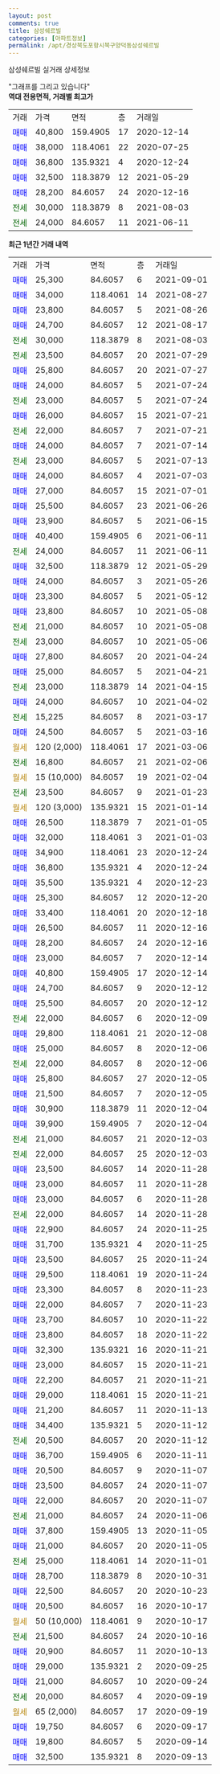 ```yaml
---
layout: post
comments: true
title: 삼성쉐르빌
categories: [아파트정보]
permalink: /apt/경상북도포항시북구양덕동삼성쉐르빌
---
```


삼성쉐르빌 실거래 상세정보

<script type="text/javascript">
  google.charts.load('current', {'packages':['line', 'corechart']});
  google.charts.setOnLoadCallback(drawChart);

  function drawChart() {
    var data = new google.visualization.DataTable();
    data.addColumn('date', '거래일');
    data.addColumn('number', "매매");
    data.addColumn('number', "전세");
    data.addColumn('number', "전매");

    data.addRows([[new Date(Date.parse("2021-09-01")), 25300, null, null], [new Date(Date.parse("2021-08-27")), 34000, null, null], [new Date(Date.parse("2021-08-26")), 23800, null, null], [new Date(Date.parse("2021-08-17")), 24700, null, null], [new Date(Date.parse("2021-08-03")), null, 30000, null], [new Date(Date.parse("2021-07-29")), null, 23500, null], [new Date(Date.parse("2021-07-27")), 25800, null, null], [new Date(Date.parse("2021-07-24")), 24000, null, null], [new Date(Date.parse("2021-07-24")), null, 23000, null], [new Date(Date.parse("2021-07-21")), 26000, null, null], [new Date(Date.parse("2021-07-21")), null, 22000, null], [new Date(Date.parse("2021-07-14")), 24000, null, null], [new Date(Date.parse("2021-07-13")), null, 23000, null], [new Date(Date.parse("2021-07-03")), 24000, null, null], [new Date(Date.parse("2021-07-01")), 27000, null, null], [new Date(Date.parse("2021-06-26")), 25500, null, null], [new Date(Date.parse("2021-06-15")), 23900, null, null], [new Date(Date.parse("2021-06-11")), 40400, null, null], [new Date(Date.parse("2021-06-11")), null, 24000, null], [new Date(Date.parse("2021-05-29")), 32500, null, null], [new Date(Date.parse("2021-05-26")), 24000, null, null], [new Date(Date.parse("2021-05-12")), 23300, null, null], [new Date(Date.parse("2021-05-08")), 23800, null, null], [new Date(Date.parse("2021-05-08")), null, 21000, null], [new Date(Date.parse("2021-05-06")), null, 23000, null], [new Date(Date.parse("2021-04-24")), 27800, null, null], [new Date(Date.parse("2021-04-21")), 25000, null, null], [new Date(Date.parse("2021-04-15")), null, 23000, null], [new Date(Date.parse("2021-04-02")), 24000, null, null], [new Date(Date.parse("2021-03-17")), null, 15225, null], [new Date(Date.parse("2021-03-16")), 24500, null, null], [new Date(Date.parse("2021-03-06")), null, null, null], [new Date(Date.parse("2021-02-06")), null, 16800, null], [new Date(Date.parse("2021-02-04")), null, null, null], [new Date(Date.parse("2021-01-23")), null, 23500, null], [new Date(Date.parse("2021-01-14")), null, null, null], [new Date(Date.parse("2021-01-05")), 26500, null, null], [new Date(Date.parse("2021-01-03")), 32000, null, null], [new Date(Date.parse("2020-12-24")), 34900, null, null], [new Date(Date.parse("2020-12-24")), 36800, null, null], [new Date(Date.parse("2020-12-23")), 35500, null, null], [new Date(Date.parse("2020-12-20")), 25300, null, null], [new Date(Date.parse("2020-12-18")), 33400, null, null], [new Date(Date.parse("2020-12-16")), 26500, null, null], [new Date(Date.parse("2020-12-16")), 28200, null, null], [new Date(Date.parse("2020-12-14")), 23000, null, null], [new Date(Date.parse("2020-12-14")), 40800, null, null], [new Date(Date.parse("2020-12-12")), 24700, null, null], [new Date(Date.parse("2020-12-12")), 25500, null, null], [new Date(Date.parse("2020-12-09")), null, 22000, null], [new Date(Date.parse("2020-12-08")), 29800, null, null], [new Date(Date.parse("2020-12-06")), 25000, null, null], [new Date(Date.parse("2020-12-06")), null, 22000, null], [new Date(Date.parse("2020-12-05")), 25800, null, null], [new Date(Date.parse("2020-12-05")), 21500, null, null], [new Date(Date.parse("2020-12-04")), 30900, null, null], [new Date(Date.parse("2020-12-04")), 39900, null, null], [new Date(Date.parse("2020-12-03")), null, 21000, null], [new Date(Date.parse("2020-12-03")), null, 22000, null], [new Date(Date.parse("2020-11-28")), 23500, null, null], [new Date(Date.parse("2020-11-28")), 23000, null, null], [new Date(Date.parse("2020-11-28")), 23000, null, null], [new Date(Date.parse("2020-11-28")), null, 22000, null], [new Date(Date.parse("2020-11-25")), 22900, null, null], [new Date(Date.parse("2020-11-25")), 31700, null, null], [new Date(Date.parse("2020-11-24")), 23500, null, null], [new Date(Date.parse("2020-11-24")), 29500, null, null], [new Date(Date.parse("2020-11-23")), 23300, null, null], [new Date(Date.parse("2020-11-23")), 22000, null, null], [new Date(Date.parse("2020-11-22")), 23700, null, null], [new Date(Date.parse("2020-11-22")), 23800, null, null], [new Date(Date.parse("2020-11-21")), 32300, null, null], [new Date(Date.parse("2020-11-21")), 23000, null, null], [new Date(Date.parse("2020-11-21")), 22200, null, null], [new Date(Date.parse("2020-11-21")), 29000, null, null], [new Date(Date.parse("2020-11-13")), 21200, null, null], [new Date(Date.parse("2020-11-12")), 34400, null, null], [new Date(Date.parse("2020-11-12")), null, 20500, null], [new Date(Date.parse("2020-11-11")), 36700, null, null], [new Date(Date.parse("2020-11-07")), 20500, null, null], [new Date(Date.parse("2020-11-07")), 23500, null, null], [new Date(Date.parse("2020-11-07")), 22000, null, null], [new Date(Date.parse("2020-11-06")), null, 21000, null], [new Date(Date.parse("2020-11-05")), 37800, null, null], [new Date(Date.parse("2020-11-05")), 21000, null, null], [new Date(Date.parse("2020-11-01")), null, 25000, null], [new Date(Date.parse("2020-10-31")), 28700, null, null], [new Date(Date.parse("2020-10-23")), 22500, null, null], [new Date(Date.parse("2020-10-17")), 20500, null, null], [new Date(Date.parse("2020-10-17")), null, null, null], [new Date(Date.parse("2020-10-16")), null, 21500, null], [new Date(Date.parse("2020-10-13")), 20900, null, null], [new Date(Date.parse("2020-09-25")), 29000, null, null], [new Date(Date.parse("2020-09-24")), 21000, null, null], [new Date(Date.parse("2020-09-19")), null, 20000, null], [new Date(Date.parse("2020-09-19")), null, null, null], [new Date(Date.parse("2020-09-17")), 19750, null, null], [new Date(Date.parse("2020-09-14")), 19800, null, null], [new Date(Date.parse("2020-09-13")), 32500, null, null]]);

    var options = {
      hAxis: {
        format: 'yyyy/MM/dd'
      },    
      lineWidth: 0,
      pointsVisible: true,    
      title: '최근 1년간 유형별 실거래가 분포',
      legend: { position: 'bottom' }
    };

    var formatter = new google.visualization.NumberFormat({pattern:'###,###'} );
    formatter.format(data, 1);
    formatter.format(data, 2);
    
    setTimeout(function() {
        var chart = new google.visualization.LineChart(document.getElementById('columnchart_material'));
        chart.draw(data, (options));
        document.getElementById('loading').style.display = 'none';
    }, 200);
  }
</script>


<div id="loading" style="z-index:20; display: block; margin-left: 0px">"그래프를 그리고 있습니다"</div>
<div id="columnchart_material" style="width: 95%; margin-left: 0px; display: block"></div>
<!-- contents start -->
<b>역대 전용면적, 거래별 최고가</b>
<table class="sortable">
    <tr>
      <td>거래</td>
      <td>가격</td>
      <td>면적</td>
      <td>층</td>
      <td>거래일</td>
    </tr>
        <tr>
          <td><a style="color: blue">매매</a></td>
          <td>40,800</td>
          <td>159.4905</td>
          <td>17</td>
          <td>2020-12-14</td>
        </tr>            <tr>
          <td><a style="color: blue">매매</a></td>
          <td>38,000</td>
          <td>118.4061</td>
          <td>22</td>
          <td>2020-07-25</td>
        </tr>            <tr>
          <td><a style="color: blue">매매</a></td>
          <td>36,800</td>
          <td>135.9321</td>
          <td>4</td>
          <td>2020-12-24</td>
        </tr>            <tr>
          <td><a style="color: blue">매매</a></td>
          <td>32,500</td>
          <td>118.3879</td>
          <td>12</td>
          <td>2021-05-29</td>
        </tr>            <tr>
          <td><a style="color: blue">매매</a></td>
          <td>28,200</td>
          <td>84.6057</td>
          <td>24</td>
          <td>2020-12-16</td>
        </tr>        
        <tr>
              <td><a style="color: darkgreen">전세</a></td>
              <td>30,000</td>
              <td>118.3879</td>
              <td>8</td>
              <td>2021-08-03</td>
            </tr>            <tr>
              <td><a style="color: darkgreen">전세</a></td>
              <td>24,000</td>
              <td>84.6057</td>
              <td>11</td>
              <td>2021-06-11</td>
            </tr>        
    
</table>

<b>최근 1년간 거래 내역</b>

<table class="sortable">
    <tr>
      <td>거래</td>
      <td>가격</td>
      <td>면적</td>
      <td>층</td>
      <td>거래일</td>
    </tr>
    <tr>
      <td><a style="color: blue">매매</a></td>
      <td>25,300</td>
      <td>84.6057</td>
      <td>6</td>
      <td>2021-09-01</td>
    </tr>          <tr>
      <td><a style="color: blue">매매</a></td>
      <td>34,000</td>
      <td>118.4061</td>
      <td>14</td>
      <td>2021-08-27</td>
    </tr>          <tr>
      <td><a style="color: blue">매매</a></td>
      <td>23,800</td>
      <td>84.6057</td>
      <td>5</td>
      <td>2021-08-26</td>
    </tr>          <tr>
      <td><a style="color: blue">매매</a></td>
      <td>24,700</td>
      <td>84.6057</td>
      <td>12</td>
      <td>2021-08-17</td>
    </tr>          <tr>
      <td><a style="color: darkgreen">전세</a></td>
      <td>30,000</td>
      <td>118.3879</td>
      <td>8</td>
      <td>2021-08-03</td>
    </tr>          <tr>
      <td><a style="color: darkgreen">전세</a></td>
      <td>23,500</td>
      <td>84.6057</td>
      <td>20</td>
      <td>2021-07-29</td>
    </tr>          <tr>
      <td><a style="color: blue">매매</a></td>
      <td>25,800</td>
      <td>84.6057</td>
      <td>20</td>
      <td>2021-07-27</td>
    </tr>          <tr>
      <td><a style="color: blue">매매</a></td>
      <td>24,000</td>
      <td>84.6057</td>
      <td>5</td>
      <td>2021-07-24</td>
    </tr>          <tr>
      <td><a style="color: darkgreen">전세</a></td>
      <td>23,000</td>
      <td>84.6057</td>
      <td>5</td>
      <td>2021-07-24</td>
    </tr>          <tr>
      <td><a style="color: blue">매매</a></td>
      <td>26,000</td>
      <td>84.6057</td>
      <td>15</td>
      <td>2021-07-21</td>
    </tr>          <tr>
      <td><a style="color: darkgreen">전세</a></td>
      <td>22,000</td>
      <td>84.6057</td>
      <td>7</td>
      <td>2021-07-21</td>
    </tr>          <tr>
      <td><a style="color: blue">매매</a></td>
      <td>24,000</td>
      <td>84.6057</td>
      <td>7</td>
      <td>2021-07-14</td>
    </tr>          <tr>
      <td><a style="color: darkgreen">전세</a></td>
      <td>23,000</td>
      <td>84.6057</td>
      <td>5</td>
      <td>2021-07-13</td>
    </tr>          <tr>
      <td><a style="color: blue">매매</a></td>
      <td>24,000</td>
      <td>84.6057</td>
      <td>4</td>
      <td>2021-07-03</td>
    </tr>          <tr>
      <td><a style="color: blue">매매</a></td>
      <td>27,000</td>
      <td>84.6057</td>
      <td>15</td>
      <td>2021-07-01</td>
    </tr>          <tr>
      <td><a style="color: blue">매매</a></td>
      <td>25,500</td>
      <td>84.6057</td>
      <td>23</td>
      <td>2021-06-26</td>
    </tr>          <tr>
      <td><a style="color: blue">매매</a></td>
      <td>23,900</td>
      <td>84.6057</td>
      <td>5</td>
      <td>2021-06-15</td>
    </tr>          <tr>
      <td><a style="color: blue">매매</a></td>
      <td>40,400</td>
      <td>159.4905</td>
      <td>6</td>
      <td>2021-06-11</td>
    </tr>          <tr>
      <td><a style="color: darkgreen">전세</a></td>
      <td>24,000</td>
      <td>84.6057</td>
      <td>11</td>
      <td>2021-06-11</td>
    </tr>          <tr>
      <td><a style="color: blue">매매</a></td>
      <td>32,500</td>
      <td>118.3879</td>
      <td>12</td>
      <td>2021-05-29</td>
    </tr>          <tr>
      <td><a style="color: blue">매매</a></td>
      <td>24,000</td>
      <td>84.6057</td>
      <td>3</td>
      <td>2021-05-26</td>
    </tr>          <tr>
      <td><a style="color: blue">매매</a></td>
      <td>23,300</td>
      <td>84.6057</td>
      <td>5</td>
      <td>2021-05-12</td>
    </tr>          <tr>
      <td><a style="color: blue">매매</a></td>
      <td>23,800</td>
      <td>84.6057</td>
      <td>10</td>
      <td>2021-05-08</td>
    </tr>          <tr>
      <td><a style="color: darkgreen">전세</a></td>
      <td>21,000</td>
      <td>84.6057</td>
      <td>10</td>
      <td>2021-05-08</td>
    </tr>          <tr>
      <td><a style="color: darkgreen">전세</a></td>
      <td>23,000</td>
      <td>84.6057</td>
      <td>10</td>
      <td>2021-05-06</td>
    </tr>          <tr>
      <td><a style="color: blue">매매</a></td>
      <td>27,800</td>
      <td>84.6057</td>
      <td>20</td>
      <td>2021-04-24</td>
    </tr>          <tr>
      <td><a style="color: blue">매매</a></td>
      <td>25,000</td>
      <td>84.6057</td>
      <td>5</td>
      <td>2021-04-21</td>
    </tr>          <tr>
      <td><a style="color: darkgreen">전세</a></td>
      <td>23,000</td>
      <td>118.3879</td>
      <td>14</td>
      <td>2021-04-15</td>
    </tr>          <tr>
      <td><a style="color: blue">매매</a></td>
      <td>24,000</td>
      <td>84.6057</td>
      <td>10</td>
      <td>2021-04-02</td>
    </tr>          <tr>
      <td><a style="color: darkgreen">전세</a></td>
      <td>15,225</td>
      <td>84.6057</td>
      <td>8</td>
      <td>2021-03-17</td>
    </tr>          <tr>
      <td><a style="color: blue">매매</a></td>
      <td>24,500</td>
      <td>84.6057</td>
      <td>5</td>
      <td>2021-03-16</td>
    </tr>          <tr>
      <td><a style="color: darkgoldenrod">월세</a></td>
      <td>120 (2,000)</td>
      <td>118.4061</td>
      <td>17</td>
      <td>2021-03-06</td>
    </tr>          <tr>
      <td><a style="color: darkgreen">전세</a></td>
      <td>16,800</td>
      <td>84.6057</td>
      <td>21</td>
      <td>2021-02-06</td>
    </tr>          <tr>
      <td><a style="color: darkgoldenrod">월세</a></td>
      <td>15 (10,000)</td>
      <td>84.6057</td>
      <td>19</td>
      <td>2021-02-04</td>
    </tr>          <tr>
      <td><a style="color: darkgreen">전세</a></td>
      <td>23,500</td>
      <td>84.6057</td>
      <td>9</td>
      <td>2021-01-23</td>
    </tr>          <tr>
      <td><a style="color: darkgoldenrod">월세</a></td>
      <td>120 (3,000)</td>
      <td>135.9321</td>
      <td>15</td>
      <td>2021-01-14</td>
    </tr>          <tr>
      <td><a style="color: blue">매매</a></td>
      <td>26,500</td>
      <td>118.3879</td>
      <td>7</td>
      <td>2021-01-05</td>
    </tr>          <tr>
      <td><a style="color: blue">매매</a></td>
      <td>32,000</td>
      <td>118.4061</td>
      <td>3</td>
      <td>2021-01-03</td>
    </tr>          <tr>
      <td><a style="color: blue">매매</a></td>
      <td>34,900</td>
      <td>118.4061</td>
      <td>23</td>
      <td>2020-12-24</td>
    </tr>          <tr>
      <td><a style="color: blue">매매</a></td>
      <td>36,800</td>
      <td>135.9321</td>
      <td>4</td>
      <td>2020-12-24</td>
    </tr>          <tr>
      <td><a style="color: blue">매매</a></td>
      <td>35,500</td>
      <td>135.9321</td>
      <td>4</td>
      <td>2020-12-23</td>
    </tr>          <tr>
      <td><a style="color: blue">매매</a></td>
      <td>25,300</td>
      <td>84.6057</td>
      <td>12</td>
      <td>2020-12-20</td>
    </tr>          <tr>
      <td><a style="color: blue">매매</a></td>
      <td>33,400</td>
      <td>118.4061</td>
      <td>20</td>
      <td>2020-12-18</td>
    </tr>          <tr>
      <td><a style="color: blue">매매</a></td>
      <td>26,500</td>
      <td>84.6057</td>
      <td>11</td>
      <td>2020-12-16</td>
    </tr>          <tr>
      <td><a style="color: blue">매매</a></td>
      <td>28,200</td>
      <td>84.6057</td>
      <td>24</td>
      <td>2020-12-16</td>
    </tr>          <tr>
      <td><a style="color: blue">매매</a></td>
      <td>23,000</td>
      <td>84.6057</td>
      <td>7</td>
      <td>2020-12-14</td>
    </tr>          <tr>
      <td><a style="color: blue">매매</a></td>
      <td>40,800</td>
      <td>159.4905</td>
      <td>17</td>
      <td>2020-12-14</td>
    </tr>          <tr>
      <td><a style="color: blue">매매</a></td>
      <td>24,700</td>
      <td>84.6057</td>
      <td>9</td>
      <td>2020-12-12</td>
    </tr>          <tr>
      <td><a style="color: blue">매매</a></td>
      <td>25,500</td>
      <td>84.6057</td>
      <td>20</td>
      <td>2020-12-12</td>
    </tr>          <tr>
      <td><a style="color: darkgreen">전세</a></td>
      <td>22,000</td>
      <td>84.6057</td>
      <td>6</td>
      <td>2020-12-09</td>
    </tr>          <tr>
      <td><a style="color: blue">매매</a></td>
      <td>29,800</td>
      <td>118.4061</td>
      <td>21</td>
      <td>2020-12-08</td>
    </tr>          <tr>
      <td><a style="color: blue">매매</a></td>
      <td>25,000</td>
      <td>84.6057</td>
      <td>8</td>
      <td>2020-12-06</td>
    </tr>          <tr>
      <td><a style="color: darkgreen">전세</a></td>
      <td>22,000</td>
      <td>84.6057</td>
      <td>8</td>
      <td>2020-12-06</td>
    </tr>          <tr>
      <td><a style="color: blue">매매</a></td>
      <td>25,800</td>
      <td>84.6057</td>
      <td>27</td>
      <td>2020-12-05</td>
    </tr>          <tr>
      <td><a style="color: blue">매매</a></td>
      <td>21,500</td>
      <td>84.6057</td>
      <td>7</td>
      <td>2020-12-05</td>
    </tr>          <tr>
      <td><a style="color: blue">매매</a></td>
      <td>30,900</td>
      <td>118.3879</td>
      <td>11</td>
      <td>2020-12-04</td>
    </tr>          <tr>
      <td><a style="color: blue">매매</a></td>
      <td>39,900</td>
      <td>159.4905</td>
      <td>7</td>
      <td>2020-12-04</td>
    </tr>          <tr>
      <td><a style="color: darkgreen">전세</a></td>
      <td>21,000</td>
      <td>84.6057</td>
      <td>21</td>
      <td>2020-12-03</td>
    </tr>          <tr>
      <td><a style="color: darkgreen">전세</a></td>
      <td>22,000</td>
      <td>84.6057</td>
      <td>25</td>
      <td>2020-12-03</td>
    </tr>          <tr>
      <td><a style="color: blue">매매</a></td>
      <td>23,500</td>
      <td>84.6057</td>
      <td>14</td>
      <td>2020-11-28</td>
    </tr>          <tr>
      <td><a style="color: blue">매매</a></td>
      <td>23,000</td>
      <td>84.6057</td>
      <td>11</td>
      <td>2020-11-28</td>
    </tr>          <tr>
      <td><a style="color: blue">매매</a></td>
      <td>23,000</td>
      <td>84.6057</td>
      <td>6</td>
      <td>2020-11-28</td>
    </tr>          <tr>
      <td><a style="color: darkgreen">전세</a></td>
      <td>22,000</td>
      <td>84.6057</td>
      <td>14</td>
      <td>2020-11-28</td>
    </tr>          <tr>
      <td><a style="color: blue">매매</a></td>
      <td>22,900</td>
      <td>84.6057</td>
      <td>24</td>
      <td>2020-11-25</td>
    </tr>          <tr>
      <td><a style="color: blue">매매</a></td>
      <td>31,700</td>
      <td>135.9321</td>
      <td>4</td>
      <td>2020-11-25</td>
    </tr>          <tr>
      <td><a style="color: blue">매매</a></td>
      <td>23,500</td>
      <td>84.6057</td>
      <td>25</td>
      <td>2020-11-24</td>
    </tr>          <tr>
      <td><a style="color: blue">매매</a></td>
      <td>29,500</td>
      <td>118.4061</td>
      <td>19</td>
      <td>2020-11-24</td>
    </tr>          <tr>
      <td><a style="color: blue">매매</a></td>
      <td>23,300</td>
      <td>84.6057</td>
      <td>8</td>
      <td>2020-11-23</td>
    </tr>          <tr>
      <td><a style="color: blue">매매</a></td>
      <td>22,000</td>
      <td>84.6057</td>
      <td>7</td>
      <td>2020-11-23</td>
    </tr>          <tr>
      <td><a style="color: blue">매매</a></td>
      <td>23,700</td>
      <td>84.6057</td>
      <td>10</td>
      <td>2020-11-22</td>
    </tr>          <tr>
      <td><a style="color: blue">매매</a></td>
      <td>23,800</td>
      <td>84.6057</td>
      <td>18</td>
      <td>2020-11-22</td>
    </tr>          <tr>
      <td><a style="color: blue">매매</a></td>
      <td>32,300</td>
      <td>135.9321</td>
      <td>16</td>
      <td>2020-11-21</td>
    </tr>          <tr>
      <td><a style="color: blue">매매</a></td>
      <td>23,000</td>
      <td>84.6057</td>
      <td>15</td>
      <td>2020-11-21</td>
    </tr>          <tr>
      <td><a style="color: blue">매매</a></td>
      <td>22,200</td>
      <td>84.6057</td>
      <td>21</td>
      <td>2020-11-21</td>
    </tr>          <tr>
      <td><a style="color: blue">매매</a></td>
      <td>29,000</td>
      <td>118.4061</td>
      <td>15</td>
      <td>2020-11-21</td>
    </tr>          <tr>
      <td><a style="color: blue">매매</a></td>
      <td>21,200</td>
      <td>84.6057</td>
      <td>11</td>
      <td>2020-11-13</td>
    </tr>          <tr>
      <td><a style="color: blue">매매</a></td>
      <td>34,400</td>
      <td>135.9321</td>
      <td>5</td>
      <td>2020-11-12</td>
    </tr>          <tr>
      <td><a style="color: darkgreen">전세</a></td>
      <td>20,500</td>
      <td>84.6057</td>
      <td>20</td>
      <td>2020-11-12</td>
    </tr>          <tr>
      <td><a style="color: blue">매매</a></td>
      <td>36,700</td>
      <td>159.4905</td>
      <td>6</td>
      <td>2020-11-11</td>
    </tr>          <tr>
      <td><a style="color: blue">매매</a></td>
      <td>20,500</td>
      <td>84.6057</td>
      <td>9</td>
      <td>2020-11-07</td>
    </tr>          <tr>
      <td><a style="color: blue">매매</a></td>
      <td>23,500</td>
      <td>84.6057</td>
      <td>24</td>
      <td>2020-11-07</td>
    </tr>          <tr>
      <td><a style="color: blue">매매</a></td>
      <td>22,000</td>
      <td>84.6057</td>
      <td>20</td>
      <td>2020-11-07</td>
    </tr>          <tr>
      <td><a style="color: darkgreen">전세</a></td>
      <td>21,000</td>
      <td>84.6057</td>
      <td>24</td>
      <td>2020-11-06</td>
    </tr>          <tr>
      <td><a style="color: blue">매매</a></td>
      <td>37,800</td>
      <td>159.4905</td>
      <td>13</td>
      <td>2020-11-05</td>
    </tr>          <tr>
      <td><a style="color: blue">매매</a></td>
      <td>21,000</td>
      <td>84.6057</td>
      <td>20</td>
      <td>2020-11-05</td>
    </tr>          <tr>
      <td><a style="color: darkgreen">전세</a></td>
      <td>25,000</td>
      <td>118.4061</td>
      <td>14</td>
      <td>2020-11-01</td>
    </tr>          <tr>
      <td><a style="color: blue">매매</a></td>
      <td>28,700</td>
      <td>118.3879</td>
      <td>8</td>
      <td>2020-10-31</td>
    </tr>          <tr>
      <td><a style="color: blue">매매</a></td>
      <td>22,500</td>
      <td>84.6057</td>
      <td>20</td>
      <td>2020-10-23</td>
    </tr>          <tr>
      <td><a style="color: blue">매매</a></td>
      <td>20,500</td>
      <td>84.6057</td>
      <td>16</td>
      <td>2020-10-17</td>
    </tr>          <tr>
      <td><a style="color: darkgoldenrod">월세</a></td>
      <td>50 (10,000)</td>
      <td>118.4061</td>
      <td>9</td>
      <td>2020-10-17</td>
    </tr>          <tr>
      <td><a style="color: darkgreen">전세</a></td>
      <td>21,500</td>
      <td>84.6057</td>
      <td>24</td>
      <td>2020-10-16</td>
    </tr>          <tr>
      <td><a style="color: blue">매매</a></td>
      <td>20,900</td>
      <td>84.6057</td>
      <td>11</td>
      <td>2020-10-13</td>
    </tr>          <tr>
      <td><a style="color: blue">매매</a></td>
      <td>29,000</td>
      <td>135.9321</td>
      <td>2</td>
      <td>2020-09-25</td>
    </tr>          <tr>
      <td><a style="color: blue">매매</a></td>
      <td>21,000</td>
      <td>84.6057</td>
      <td>10</td>
      <td>2020-09-24</td>
    </tr>          <tr>
      <td><a style="color: darkgreen">전세</a></td>
      <td>20,000</td>
      <td>84.6057</td>
      <td>4</td>
      <td>2020-09-19</td>
    </tr>          <tr>
      <td><a style="color: darkgoldenrod">월세</a></td>
      <td>65 (2,000)</td>
      <td>84.6057</td>
      <td>17</td>
      <td>2020-09-19</td>
    </tr>          <tr>
      <td><a style="color: blue">매매</a></td>
      <td>19,750</td>
      <td>84.6057</td>
      <td>6</td>
      <td>2020-09-17</td>
    </tr>          <tr>
      <td><a style="color: blue">매매</a></td>
      <td>19,800</td>
      <td>84.6057</td>
      <td>5</td>
      <td>2020-09-14</td>
    </tr>          <tr>
      <td><a style="color: blue">매매</a></td>
      <td>32,500</td>
      <td>135.9321</td>
      <td>8</td>
      <td>2020-09-13</td>
    </tr>      </table>
<!-- contents end -->    

